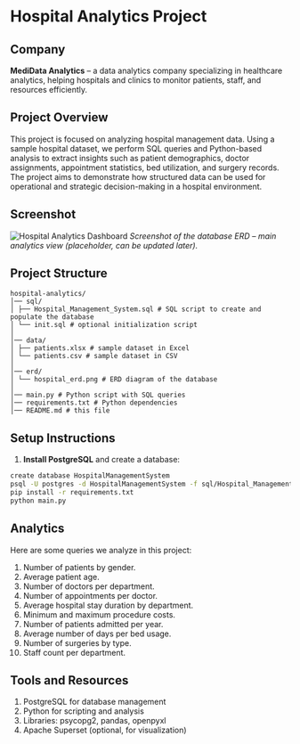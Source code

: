 # Hospital Analytics Project

## Company
**MediData Analytics** – a data analytics company specializing in healthcare analytics, helping hospitals and clinics to monitor patients, staff, and resources efficiently.

## Project Overview
This project is focused on analyzing hospital management data. Using a sample hospital dataset, we perform SQL queries and Python-based analysis to extract insights such as patient demographics, doctor assignments, appointment statistics, bed utilization, and surgery records. The project aims to demonstrate how structured data can be used for operational and strategic decision-making in a hospital environment.

## Screenshot
![Hospital Analytics Dashboard](erd/hospital_erd.png)
*Screenshot of the database ERD – main analytics view (placeholder, can be updated later).*

## Project Structure
```
hospital-analytics/
│── sql/
│ ├── Hospital_Management_System.sql # SQL script to create and populate the database
│ └── init.sql # optional initialization script
│
│── data/
│ ├── patients.xlsx # sample dataset in Excel
│ └── patients.csv # sample dataset in CSV
│
│── erd/
│ └── hospital_erd.png # ERD diagram of the database
│
│── main.py # Python script with SQL queries
│── requirements.txt # Python dependencies
│── README.md # this file
```

## Setup Instructions
1. **Install PostgreSQL** and create a database:
```bash
create database HospitalManagementSystem
psql -U postgres -d HospitalManagementSystem -f sql/Hospital_Management_System.sql
pip install -r requirements.txt
python main.py
```

## Analytics

Here are some queries we analyze in this project:
1. Number of patients by gender.
2. Average patient age.
3. Number of doctors per department.
4. Number of appointments per doctor.
5. Average hospital stay duration by department.
6. Minimum and maximum procedure costs.
7. Number of patients admitted per year.
8. Average number of days per bed usage.
9. Number of surgeries by type.
10. Staff count per department.


## Tools and Resources

1. PostgreSQL for database management
2. Python for scripting and analysis
3. Libraries: psycopg2, pandas, openpyxl
4. Apache Superset (optional, for visualization)


